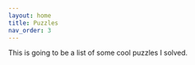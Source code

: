 ```yaml
---
layout: home
title: Puzzles 
nav_order: 3
---
```


This is going to be a list of some cool puzzles I solved.